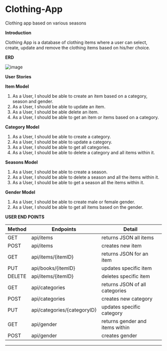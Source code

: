 # Clothing-App

Clothing app based on various seasons

**Introduction**

Clothing App is a database of clothing items where a user can select, create, update and remove the clothing items based
on his/her choice.

**ERD**


![image](https://user-images.githubusercontent.com/94148009/148087537-bbdbe690-b8e9-4ab9-96be-272948c2afd5.png)


****User Stories****

**Item Model**

1. As a User, I should be able to create an item based on a category, season and gender.
2. As a User, I should be able to update an item.
3. As a User, I should be able delete an item.
4. As a User, I should be able to get an item or items based on a category.

**Category Model**

1. As a User, I should be able to create a category.
2. As a User, I should be able to update a category.
3. As a User, I should be able to get all categories.
4. As a User, I should be able to delete a category and all items within it.

**Seasons Model**

1. As a User, I should be able to create a season.
2. As a User, I should be able to delete a season and all the items within it.
3. As a User, I should be able to get a season all the items within it.

**Gender Model**

1. As a User, I should be able to create male or female gender.
2. As a User, I should be able to get all items based on the gender.



**USER END POINTS**

|     Method    |   Endpoints                   | Detail                           |
| ------------- | ----------------------        |--------------------------------- | 
|       GET     | api/items                     | returns JSON all items           |
|       POST    | api/items                     | creates new item                 |
|       GET     | api/items/{itemID}            | returns JSON for an item         |
|       PUT     | api/books/{itemID}            | updates specific item            |
|      DELETE   | api/items/{itemID}            | deletes specific item            |
|       GET     | api/categories                | returns JSON of all categories   |	
|      POST     | api/categories                | creates new category             |
|      PUT      | api/categories/{categoryID}   | updates specific category        |		
|      GET      | api/gender                    | returns gender and items within  |
|      POST     | api/gender                    | creates gender                   |
******
